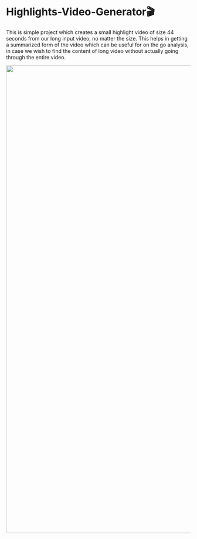 # Highlights-Video-Generator🎬
This is simple project which creates a small highlight video of size 44 seconds from our long input video, no matter the size. This helps in getting a summarized form of the video which can be useful for on the go analysis, in case we wish to find the content of long video without actually going through the entire video.
<p align="center">
  <img width="1273" alt="image" src="https://github.com/user-attachments/assets/42999ef9-7854-4056-9b1f-7b5ce0fb5239" />
</p>



